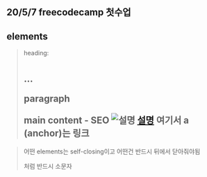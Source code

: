 20/5/7 freecodecamp 첫수업
--------------------------
## elements
> <h> heading: <h1> <h2>...
> <p> paragraph
> <!-- comment -->
> <main> main content - SEO
> <img src="링크" alt="설명">
> <a href="링크">설명</a> 여기서 a (anchor)는 링크

> 어떤 elements는 self-closing이고 어떤건 반드시 뒤에서 닫아줘야됨 </p>처럼
> 반드시 소문자
